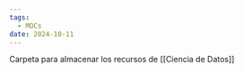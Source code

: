 ```yaml
---
tags:
  - MOCs
date: 2024-10-11
---
```

Carpeta para almacenar los recursos de [[Ciencia de Datos]]
